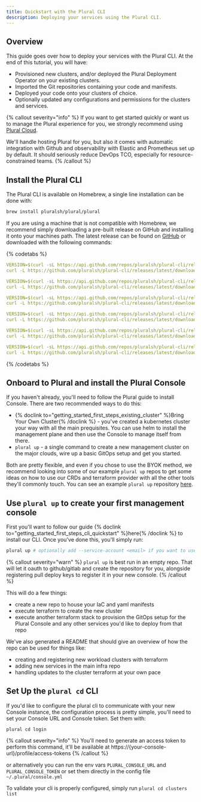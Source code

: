 ```yaml
---
title: Quickstart with the Plural CLI
description: Deploying your services using the Plural CLI.
---
```


## Overview

This guide goes over how to deploy your services with the Plural CLI. At the end of this tutorial, you will have:

- Provisioned new clusters, and/or deployed the Plural Deployment Operator on your existing clusters.
- Imported the Git repositories containing your code and manifests.
- Deployed your code onto your clusters of choice.
- Optionally updated any configurations and permissions for the clusters and services.

{% callout severity="info" %}
If you want to get started quickly or want us to manage the Plural experience for you, we strongly recommend using [Plural Cloud](/getting-started/first-steps/plural-cloud).

We'll handle hosting Plural for you, but also it comes with automatic integration with Github and observability with Elastic and Prometheus set up by default.  It should seriously reduce DevOps TCO, especially for resource-constrained teams.
{% /callout %}

## Install the Plural CLI

The Plural CLI is available on Homebrew, a single line installation can be done with:

```sh
brew install pluralsh/plural/plural
```

If you are using a machine that is not compatible with Homebrew,
we recommend simply downloading a pre-built release on GitHub and installing it onto your machines path.
The latest release can be found on [GitHub](https://github.com/pluralsh/plural-cli/releases/latest)
or downloaded with the following commands:

{% codetabs  %}
```yaml  {% title="Linux AMD64" %}
VERSION=$(curl -sL https://api.github.com/repos/pluralsh/plural-cli/releases/latest | jq -r '.tag_name' | tr -d v)
curl -L https://github.com/pluralsh/plural-cli/releases/latest/download/plural-cli_"$VERSION"_Linux_amd64.tar.gz | tar zx
```
```yaml  {% title="Linux ARM64" %}
VERSION=$(curl -sL https://api.github.com/repos/pluralsh/plural-cli/releases/latest | jq -r '.tag_name' | tr -d v)
curl -L https://github.com/pluralsh/plural-cli/releases/latest/download/plural-cli_"$VERSION"_Linux_arm64.tar.gz | tar zx
```
```yaml  {% title="macOS AMD64" %}
VERSION=$(curl -sL https://api.github.com/repos/pluralsh/plural-cli/releases/latest | jq -r '.tag_name' | tr -d v)
curl -L https://github.com/pluralsh/plural-cli/releases/latest/download/plural-cli_"$VERSION"_Darwin_amd64.tar.gz | tar zx
```
```yaml  {% title="macOS ARM64" %}
VERSION=$(curl -sL https://api.github.com/repos/pluralsh/plural-cli/releases/latest | jq -r '.tag_name' | tr -d v)
curl -L https://github.com/pluralsh/plural-cli/releases/latest/download/plural-cli_"$VERSION"_Darwin_arm64.tar.gz | tar zx
```
```yaml  {% title="Windows AMD64" %}
VERSION=$(curl -sL https://api.github.com/repos/pluralsh/plural-cli/releases/latest | jq -r '.tag_name' | tr -d v)
curl -L https://github.com/pluralsh/plural-cli/releases/latest/download/plural-cli_"$VERSION"_Windows_amd64.tar.gz | tar zx
```
```yaml  {% title="Windows ARM64" %}
VERSION=$(curl -sL https://api.github.com/repos/pluralsh/plural-cli/releases/latest | jq -r '.tag_name' | tr -d v)
curl -L https://github.com/pluralsh/plural-cli/releases/latest/download/plural-cli_"$VERSION"_Windows_arm64.tar.gz | tar zx
```
{% /codetabs %}

## Onboard to Plural and install the Plural Console

If you haven't already, you'll need to follow the Plural guide to install Console. There are two recommended ways to do this:

- {% doclink to="getting_started_first_steps_existing_cluster" %}Bring Your Own Cluster{% /doclink %} - you've created a kubernetes cluster your way with all the main prequisites. You can use helm to install the management plane and then use the Console to manage itself from there.
- `plural up` - a single command to create a new management cluster on the major clouds, wire up a basic GitOps setup and get you started.

Both are pretty flexible, and even if you chose to use the BYOK method, we recommend looking into some of our example `plural up` repos to get some ideas on how to use our CRDs and terraform provider with all the other tools they'll commonly touch. You can see an example `plural up` repository [here](https://github.com/pluralsh/plural-up-demo).

## Use `plural up` to create your first management console

First you'll want to follow our guide {% doclink to="getting_started_first_steps_cli_quickstart" %}here{% /doclink %} to install our CLI. Once you've done this, you'll simply run:

```sh
plural up # optionally add --service-account <email> if you want to use a service account to group manage this console
```

{% callout severity="warn" %}
`plural up` is best run in an empty repo. That will let it oauth to github/gitlab and create the repository for you, alongside registering pull deploy keys to register it in your new console.
{% /callout %}

This will do a few things:

- create a new repo to house your IaC and yaml manifests
- execute terraform to create the new cluster
- execute another terraform stack to provision the GitOps setup for the Plural Console and any other services you'd like to deploy from that repo

We've also generated a README that should give an overview of how the repo can be used for things like:

- creating and registering new workload clusters with terraform
- adding new services in the main infra repo
- handling updates to the cluster terraform at your own pace

## Set Up the `plural cd` CLI

If you'd like to configure the plural cli to communicate with your new Console instance, the configuration process is pretty simple, you'll need to set your Console URL and Console token. Set them with:

```
plural cd login
```

{% callout severity="info" %}
You'll need to generate an access token to perform this command, it'll be available at https://{your-console-url}/profile/access-tokens
{% /callout %}

or alternatively you can run the env vars `PLURAL_CONSOLE_URL` and `PLURAL_CONSOLE_TOKEN` or set them directly in the config file `~/.plural/console.yml`

To validate your cli is properly configured, simply run `plural cd clusters list`